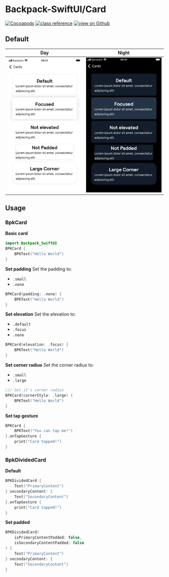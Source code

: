 #  Backpack-SwiftUI/Card

[![Cocoapods](https://img.shields.io/cocoapods/v/Backpack-SwiftUI.svg?style=flat)](hhttps://cocoapods.org/pods/Backpack-SwiftUI)
[![class reference](https://img.shields.io/badge/Class%20reference-iOS-blue)](https://backpack.github.io/ios/versions/latest/swiftui/Structs/BPKCard.html)
[![view on Github](https://img.shields.io/badge/Source%20code-GitHub-lightgrey)](https://github.com/Skyscanner/backpack-ios/tree/main/Backpack-SwiftUI/Card)

## Default

| Day | Night |
| --- | --- |
| <img src="https://raw.githubusercontent.com/Skyscanner/backpack-ios/main/screenshots/iPhone%208-swiftui_card___default_lm.png" alt="" width="375" /> |<img src="https://raw.githubusercontent.com/Skyscanner/backpack-ios/main/screenshots/iPhone%208-swiftui_card___default_dm.png" alt="" width="375" /> |

## Usage

### BpkCard

**Basic card**

```swift
import Backpack_SwiftUI
BPKCard {
    BPKText("Hello World")
}
```

**Set padding**
Set the padding to:
* `.small`
* `.none`

```swift
BPKCard(padding: .none) {
    BPKText("Hello World")
}
```

**Set elevation**
Set the elevation to:
* `.default`
* `.focus`
* `.none`

```swift
BPKCard(elevation: .focus) {
    BPKText("Hello World")
}
```

**Set corner radius**
Set the corner radius to:
* `.small`
* `.large`

```swift
/// Set it's corner radius
BPKCard(cornerStyle: .large) {
    BPKText("Hello World")
}
```

**Set tap gesture**
```swift
BPKCard {
    BPKText("You can tap me!")
}.onTapGesture {
    print("Card tapped!")
}
```

### BpkDividedCard

**Default**
```swift
BPKDividedCard {
    Text("PrimaryContent")
} secondaryContent: {
    Text("SecondaryContent")
}.onTapGesture {
    print("Card tapped!")
}
```
**Set padded**
```swift
BPKDividedCard(
    isPrimaryContentPadded: false,
    isSecondaryContentPadded: false
) {
    Text("PrimaryContent")
} secondaryContent: {
    Text("SecondaryContent")
}
```
